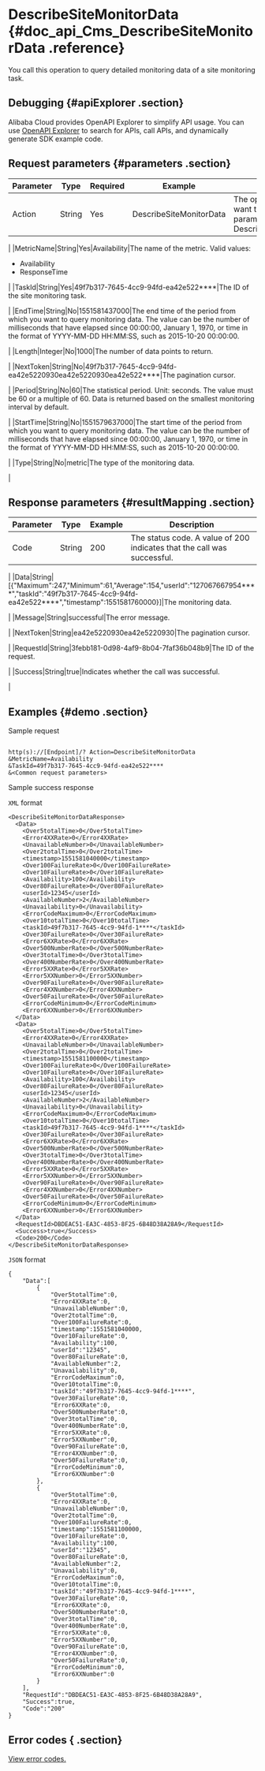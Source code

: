 # DescribeSiteMonitorData {#doc_api_Cms_DescribeSiteMonitorData .reference}

You call this operation to query detailed monitoring data of a site monitoring task.

## Debugging {#apiExplorer .section}

Alibaba Cloud provides OpenAPI Explorer to simplify API usage. You can use [OpenAPI Explorer](https://api.aliyun.com/#product=Cms&api=DescribeSiteMonitorData) to search for APIs, call APIs, and dynamically generate SDK example code.

## Request parameters {#parameters .section}

|Parameter|Type|Required|Example|Description|
|---------|----|--------|-------|-----------|
|Action|String|Yes|DescribeSiteMonitorData|The operation that you want to perform. Set this parameter to DescribeSiteMonitorData.

 |
|MetricName|String|Yes|Availability|The name of the metric. Valid values:

 -   Availability
-   ResponseTime

 |
|TaskId|String|Yes|49f7b317-7645-4cc9-94fd-ea42e522\*\*\*\*|The ID of the site monitoring task.

 |
|EndTime|String|No|1551581437000|The end time of the period from which you want to query monitoring data. The value can be the number of milliseconds that have elapsed since 00:00:00, January 1, 1970, or time in the format of YYYY-MM-DD HH:MM:SS, such as 2015-10-20 00:00:00.

 |
|Length|Integer|No|1000|The number of data points to return.

 |
|NextToken|String|No|49f7b317-7645-4cc9-94fd-ea42e5220930ea42e5220930ea42e522\*\*\*\*|The pagination cursor.

 |
|Period|String|No|60|The statistical period. Unit: seconds. The value must be 60 or a multiple of 60. Data is returned based on the smallest monitoring interval by default.

 |
|StartTime|String|No|1551579637000|The start time of the period from which you want to query monitoring data. The value can be the number of milliseconds that have elapsed since 00:00:00, January 1, 1970, or time in the format of YYYY-MM-DD HH:MM:SS, such as 2015-10-20 00:00:00.

 |
|Type|String|No|metric|The type of the monitoring data.

 |

## Response parameters {#resultMapping .section}

|Parameter|Type|Example|Description|
|---------|----|-------|-----------|
|Code|String|200|The status code. A value of 200 indicates that the call was successful.

 |
|Data|String|\[\{"Maximum":247,"Minimum":61,"Average":154,"userId":"127067667954\*\*\*\*","taskId":"49f7b317-7645-4cc9-94fd-ea42e522\*\*\*\*","timestamp":1551581760000\}\]|The monitoring data.

 |
|Message|String|successful|The error message.

 |
|NextToken|String|ea42e5220930ea42e5220930|The pagination cursor.

 |
|RequestId|String|3febb181-0d98-4af9-8b04-7faf36b048b9|The ID of the request.

 |
|Success|String|true|Indicates whether the call was successful.

 |

## Examples {#demo .section}

Sample request

``` {#request_demo}

http(s)://[Endpoint]/? Action=DescribeSiteMonitorData
&MetricName=Availability
&TaskId=49f7b317-7645-4cc9-94fd-ea42e522****
&<Common request parameters>

```

Sample success response

`XML` format

``` {#xml_return_success_demo}
<DescribeSiteMonitorDataResponse>
  <Data>
    <Over5totalTime>0</Over5totalTime>
    <Error4XXRate>0</Error4XXRate>
    <UnavailableNumber>0</UnavailableNumber>
    <Over2totalTime>0</Over2totalTime>
    <timestamp>1551581040000</timestamp>
    <Over100FailureRate>0</Over100FailureRate>
    <Over10FailureRate>0</Over10FailureRate>
    <Availability>100</Availability>
    <Over80FailureRate>0</Over80FailureRate>
    <userId>12345</userId>
    <AvailableNumber>2</AvailableNumber>
    <Unavailability>0</Unavailability>
    <ErrorCodeMaximum>0</ErrorCodeMaximum>
    <Over10totalTime>0</Over10totalTime>
    <taskId>49f7b317-7645-4cc9-94fd-1****</taskId>
    <Over30FailureRate>0</Over30FailureRate>
    <Error6XXRate>0</Error6XXRate>
    <Over500NumberRate>0</Over500NumberRate>
    <Over3totalTime>0</Over3totalTime>
    <Over400NumberRate>0</Over400NumberRate>
    <Error5XXRate>0</Error5XXRate>
    <Error5XXNumber>0</Error5XXNumber>
    <Over90FailureRate>0</Over90FailureRate>
    <Error4XXNumber>0</Error4XXNumber>
    <Over50FailureRate>0</Over50FailureRate>
    <ErrorCodeMinimum>0</ErrorCodeMinimum>
    <Error6XXNumber>0</Error6XXNumber>
  </Data>
  <Data>
    <Over5totalTime>0</Over5totalTime>
    <Error4XXRate>0</Error4XXRate>
    <UnavailableNumber>0</UnavailableNumber>
    <Over2totalTime>0</Over2totalTime>
    <timestamp>1551581100000</timestamp>
    <Over100FailureRate>0</Over100FailureRate>
    <Over10FailureRate>0</Over10FailureRate>
    <Availability>100</Availability>
    <Over80FailureRate>0</Over80FailureRate>
    <userId>12345</userId>
    <AvailableNumber>2</AvailableNumber>
    <Unavailability>0</Unavailability>
    <ErrorCodeMaximum>0</ErrorCodeMaximum>
    <Over10totalTime>0</Over10totalTime>
    <taskId>49f7b317-7645-4cc9-94fd-1****</taskId>
    <Over30FailureRate>0</Over30FailureRate>
    <Error6XXRate>0</Error6XXRate>
    <Over500NumberRate>0</Over500NumberRate>
    <Over3totalTime>0</Over3totalTime>
    <Over400NumberRate>0</Over400NumberRate>
    <Error5XXRate>0</Error5XXRate>
    <Error5XXNumber>0</Error5XXNumber>
    <Over90FailureRate>0</Over90FailureRate>
    <Error4XXNumber>0</Error4XXNumber>
    <Over50FailureRate>0</Over50FailureRate>
    <ErrorCodeMinimum>0</ErrorCodeMinimum>
    <Error6XXNumber>0</Error6XXNumber>
  </Data>
  <RequestId>DBDEAC51-EA3C-4853-8F25-6B48D38A28A9</RequestId>
  <Success>true</Success>
  <Code>200</Code>
</DescribeSiteMonitorDataResponse>

```

`JSON` format

``` {#json_return_success_demo}
{
	"Data":[
		{
			"Over5totalTime":0,
			"Error4XXRate":0,
			"UnavailableNumber":0,
			"Over2totalTime":0,
			"Over100FailureRate":0,
			"timestamp":1551581040000,
			"Over10FailureRate":0,
			"Availability":100,
			"userId":"12345",
			"Over80FailureRate":0,
			"AvailableNumber":2,
			"Unavailability":0,
			"ErrorCodeMaximum":0,
			"Over10totalTime":0,
			"taskId":"49f7b317-7645-4cc9-94fd-1****",
			"Over30FailureRate":0,
			"Error6XXRate":0,
			"Over500NumberRate":0,
			"Over3totalTime":0,
			"Over400NumberRate":0,
			"Error5XXRate":0,
			"Error5XXNumber":0,
			"Over90FailureRate":0,
			"Error4XXNumber":0,
			"Over50FailureRate":0,
			"ErrorCodeMinimum":0,
			"Error6XXNumber":0
		},
		{
			"Over5totalTime":0,
			"Error4XXRate":0,
			"UnavailableNumber":0,
			"Over2totalTime":0,
			"Over100FailureRate":0,
			"timestamp":1551581100000,
			"Over10FailureRate":0,
			"Availability":100,
			"userId":"12345",
			"Over80FailureRate":0,
			"AvailableNumber":2,
			"Unavailability":0,
			"ErrorCodeMaximum":0,
			"Over10totalTime":0,
			"taskId":"49f7b317-7645-4cc9-94fd-1****",
			"Over30FailureRate":0,
			"Error6XXRate":0,
			"Over500NumberRate":0,
			"Over3totalTime":0,
			"Over400NumberRate":0,
			"Error5XXRate":0,
			"Error5XXNumber":0,
			"Over90FailureRate":0,
			"Error4XXNumber":0,
			"Over50FailureRate":0,
			"ErrorCodeMinimum":0,
			"Error6XXNumber":0
		}
	],
	"RequestId":"DBDEAC51-EA3C-4853-8F25-6B48D38A28A9",
	"Success":true,
	"Code":"200"
}
```

## Error codes { .section}

[View error codes.](https://error-center.aliyun.com/status/product/Cms)

